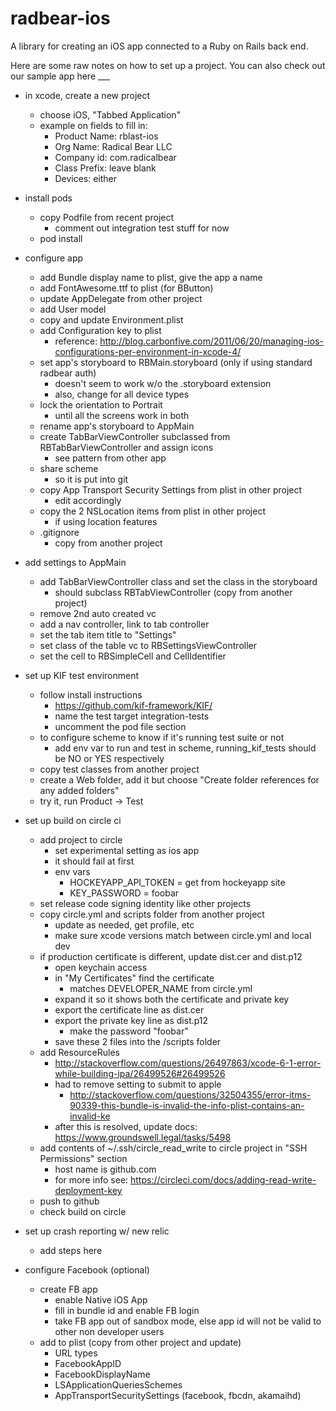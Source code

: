 # radbear-ios
A library for creating an iOS app connected to a Ruby on Rails back end.

Here are some raw notes on how to set up a project. You can also check out our sample app here ___

* in xcode, create a new project
  * choose iOS, "Tabbed Application"
  * example on fields to fill in:
    * Product Name: rblast-ios
    * Org Name: Radical Bear LLC
    * Company id: com.radicalbear
    * Class Prefix: leave blank
    * Devices: either
 
* install pods
  * copy Podfile from recent project
    * comment out integration test stuff for now
  * pod install
   
* configure app
  * add Bundle display name to plist, give the app a name
  * add FontAwesome.ttf to plist (for BButton)
  * update AppDelegate from other project
  * add User model
  * copy and update Environment.plist
  * add Configuration key to plist
    * reference: http://blog.carbonfive.com/2011/06/20/managing-ios-configurations-per-environment-in-xcode-4/
  * set app's storyboard to RBMain.storyboard (only if using standard radbear auth)
    * doesn't seem to work w/o the .storyboard extension
    * also, change for all device types
  * lock the orientation to Portrait
    * until all the screens work in both
  * rename app's storyboard to AppMain
  * create TabBarViewController subclassed from RBTabBarViewController and assign icons
    * see pattern from other app
  * share scheme
    * so it is put into git
  * copy App Transport Security Settings from plist in other project
    * edit accordingly
  * copy the 2 NSLocation items from plist in other project
    * if using location features
  * .gitignore
    * copy from another project
            
* add settings to AppMain
  * add TabBarViewController class and set the class in the storyboard
    * should subclass RBTabViewController (copy from another project)
  * remove 2nd auto created vc
  * add a nav controller, link to tab controller
  * set the tab item title to "Settings"
  * set class of the table vc to RBSettingsViewController
  * set the cell to RBSimpleCell and CellIdentifier

* set up KIF test environment
  * follow install instructions
    * https://github.com/kif-framework/KIF/
    * name the test target integration-tests
    * uncomment the pod file section
  * to configure scheme to know if it's running test suite or not
    * add env var to run and test in scheme, running_kif_tests should be NO or YES respectively
  * copy test classes from another project
  * create a Web folder, add it but choose "Create folder references for any added folders"
  * try it, run Product -> Test

* set up build on circle ci
  * add project to circle
    * set experimental setting as ios app
    * it should fail at first
    * env vars
      * HOCKEYAPP_API_TOKEN = get from hockeyapp site
      * KEY_PASSWORD = foobar
  * set release code signing identity like other projects
  * copy circle.yml and scripts folder from another project
    * update as needed, get profile, etc
    * make sure xcode versions match between circle.yml and local dev
  * if production certificate is different, update dist.cer and dist.p12
    * open keychain access
    * in "My Certificates" find the certificate
      * matches DEVELOPER_NAME from circle.yml
    * expand it so it shows both the certificate and private key
    * export the certificate line as dist.cer
    * export the private key line as dist.p12
      * make the password "foobar"
    * save these 2 files into the /scripts folder
  * add ResourceRules
    * http://stackoverflow.com/questions/26497863/xcode-6-1-error-while-building-ipa/26499526#26499526
    * had to remove setting to submit to apple
      * http://stackoverflow.com/questions/32504355/error-itms-90339-this-bundle-is-invalid-the-info-plist-contains-an-invalid-ke
    * after this is resolved, update docs: https://www.groundswell.legal/tasks/5498
  * add contents of ~/.ssh/circle_read_write to circle project in "SSH Permissions" section
    * host name is github.com
    * for more info see: https://circleci.com/docs/adding-read-write-deployment-key
  * push to github
  * check build on circle

* set up crash reporting w/ new relic
  * add steps here

* configure Facebook (optional)
  * create FB app
    * enable Native iOS App
    * fill in bundle id and enable FB login
    * take FB app out of sandbox mode, else app id will not be valid to other non developer users
  * add to plist (copy from other project and update)
    * URL types
    * FacebookAppID
    * FacebookDisplayName
    * LSApplicationQueriesSchemes
    * AppTransportSecuritySettings
      (facebook, fbcdn, akamaihd)